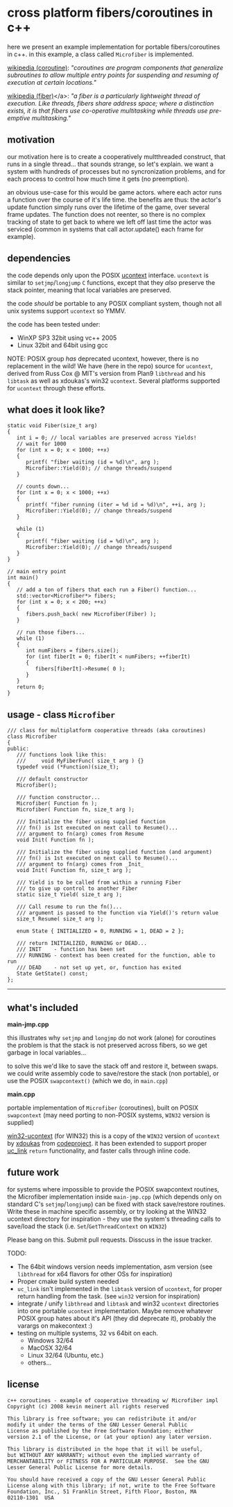 # cross platform fibers/coroutines in c++
here we present an example implementation for portable fibers/coroutines in c++.
in this example, a class called `Microfiber` is implemented.

[wikipedia (coroutine)](http://en.wikipedia.org/wiki/Coroutine):
*"coroutines are program components that generalize
subroutines to allow multiple entry points for suspending and resuming
of execution at certain locations."*

[wikipedia (fiber)](http://en.wikipedia.org/wiki/Fiber_(computer_science))</a>:
*"a fiber is a particularly lightweight thread of execution. 
Like threads, fibers share address space; where a distinction exists, it
is that fibers use co-operative multitasking while threads use
pre-emptive multitasking."*

## motivation
our motivation here is to create a cooperatively multthreaded construct,
that runs in a single thread...  that sounds strange, so let's explain.
we want a system with hundreds of processes but no syncronization
problems, and for each process to control how much time it gets (no
preemption).

an obvious use-case for this would be game actors.  where each actor
runs a function over the course of it's life time.  the 
benefits are thus: the actor's update function simply runs over the
lifetime of the game, over several frame updates. The function does not
reenter, so there is no complex tracking of state to get back to where we left off last time the
actor was serviced (common in systems that call actor.update() each
frame for example).   

## dependencies

the code depends only upon the POSIX [ucontext](http://en.wikipedia.org/wiki/Setcontext) interface.  `ucontext` is
similar to `setjmp`/`longjump` `C` functions, except that they _also_ preserve
the stack pointer, meaning that local variables are preserved.

the code *should* be portable to any POSIX compliant system, though not all unix systems support `ucontext` so YMMV.

the code has been tested under:
- WinXP SP3 32bit using vc++ 2005
- Linux 32bit and 64bit using gcc

NOTE: POSIX group _has_ deprecated ucontext, however, there is no replacement in the wild!  We have (here in the repo) source for `ucontext`, derived from Russ Cox @ MIT's version from Plan9 `libthread` and his `libtask` as well as xdoukas's win32 `ucontext`.  Several platforms supported for `ucontext` through these efforts.

## what does it look like?
```
static void Fiber(size_t arg)
{
   int i = 0; // local variables are preserved across Yields!
   // wait for 1000
   for (int x = 0; x < 1000; ++x)
   {
      printf( "fiber waiting (id = %d)\n", arg );
      Microfiber::Yield(0); // change threads/suspend
   }

   // counts down...
   for (int x = 0; x < 1000; ++x)
   {
      printf( "fiber running (iter = %d id = %d)\n", ++i, arg );
      Microfiber::Yield(0); // change threads/suspend
   }

   while (1)
   {
      printf( "fiber waiting (id = %d)\n", arg );
      Microfiber::Yield(0); // change threads/suspend
   }
}

// main entry point
int main()
{
   // add a ton of fibers that each run a Fiber() function...
   std::vector<Microfiber*> fibers;
   for (int x = 0; x < 200; ++x)
   {
      fibers.push_back( new Microfiber(Fiber) );
   }

   // run those fibers...
   while (1)
   {
      int numFibers = fibers.size();
      for (int fiberIt = 0; fiberIt < numFibers; ++fiberIt)
      {
         fibers[fiberIt]->Resume( 0 );
      }
   }
   return 0;
}
```

## usage - class `Microfiber`
```
/// class for multiplatform cooperative threads (aka coroutines)
class Microfiber
{
public:
   /// functions look like this:
   ///     void MyFiberFunc( size_t arg ) {}
   typedef void (*Function)(size_t);

   /// default constructor
   Microfiber();

   /// function constructor...
   Microfiber( Function fn );
   Microfiber( Function fn, size_t arg );

   /// Initialize the fiber using supplied function
   /// fn() is 1st executed on next call to Resume()...
   /// argument to fn(arg) comes from Resume
   void Init( Function fn );

   /// Initialize the fiber using supplied function (and argument)
   /// fn() is 1st executed on next call to Resume()...
   /// argument to fn(arg) comes from _Init_
   void Init( Function fn, size_t arg );

   /// Yield is to be called from within a running Fiber
   /// to give up control to another Fiber
   static size_t Yield( size_t arg );

   /// Call resume to run the fn()...
   /// argument is passed to the function via Yield()'s return value
   size_t Resume( size_t arg );

   enum State { INITIALIZED = 0, RUNNING = 1, DEAD = 2 };

   /// return INITIALIZED, RUNNING or DEAD...
   /// INIT    - function has been set
   /// RUNNING - context has been created for the function, able to run
   /// DEAD    - not set up yet, or, function has exited
   State GetState() const;
};
```

-------------------------------------------------------------------------




## what's included

**main-jmp.cpp**

this illustrates why `setjmp` and `longjmp` do not work (alone) for coroutines
the problem is that the stack is not preserved across fibers, so we get
garbage in local variables...

to solve this we'd like to save the stack off and restore it, between swaps.
we could write assembly code to save/restore the stack (non portable), or use
the POSIX `swapcontext()` (which we do, in `main.cpp`)


**main.cpp**

portable implementation of `Microfiber` (coroutines), built on POSIX `swapcontext`
(may need porting to non-POSIX systems, `WIN32` version is supplied)

[win32-ucontext](http://www.codeproject.com/KB/threads/ucontext.aspx) (for WIN32)
this is a copy of the `WIN32` version of `ucontext` by [xdoukas](http://www.codeproject.com/script/Membership/Profiles.aspx?mid=81879) from [codeproject](http://www.codeproject.com).
it has been extended to support proper [uc_link](http://www.opengroup.org/onlinepubs/009695399/functions/makecontext.html) `return` functionality,
and faster calls through inline code.

## future work

for systems where impossible to provide the POSIX swapcontext routines,
the Microfiber implementation inside `main-jmp.cpp` (which depends only on standard C's `setjmp`/`longjump`) can be fixed with stack save/restore routines.  Write these in machine specific assembly, or try looking at the WIN32 ucontext directory for inspiration - they use the system's threading calls to save/load the stack
   (i.e. `Set`/`GetThreadContext` on `WIN32`)

Please bang on this.  Submit pull requests.  Disscuss in the issue tracker.

TODO:
- The 64bit windows version needs implementation, asm version (see `libthread` for x64 flavors for other OSs for inspiration)
- Proper cmake build system needed
- `uc_link` isn't implemented in the `libtask` version of `ucontext`, for proper return handling from the task.  (see `win32` version for inspiration)
- integrate / unify `libthread` and `libtask` and win32 `ucontext` directories into one portable `ucontext` implementation.   Maybe remove whatever POSIX group hates about it's API (they did deprecate it), probably the varargs on makecontext :)
- testing on multiple systems, 32 vs 64bit on each.
  - Windows 32/64
  - MacOSX 32/64
  - Linux 32/64 (Ubuntu, etc.)
  - others...

## license
```
c++ coroutines - example of cooperative threading w/ Microfiber impl
Copyright (c) 2008 kevin meinert all rights reserved

This library is free software; you can redistribute it and/or
modify it under the terms of the GNU Lesser General Public
License as published by the Free Software Foundation; either
version 2.1 of the License, or (at your option) any later version.

This library is distributed in the hope that it will be useful,
but WITHOUT ANY WARRANTY; without even the implied warranty of
MERCHANTABILITY or FITNESS FOR A PARTICULAR PURPOSE.  See the GNU
Lesser General Public License for more details.

You should have received a copy of the GNU Lesser General Public
License along with this library; if not, write to the Free Software
Foundation, Inc., 51 Franklin Street, Fifth Floor, Boston, MA
02110-1301  USA
```

